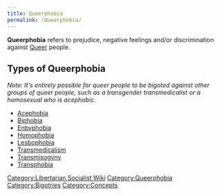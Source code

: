 ```yaml
---
title: Queerphobia
permalink: /Queerphobia/
---
```


**Queerphobia** refers to prejudice, negative feelings and/or
discrimination against [Queer](Queer "wikilink") people.

## Types of Queerphobia

*Note: It's entirely possible for queer people to be bigoted against
other groups of queer people, such as a transgender transmedicalist or a
homosexual who is acephobic.*

- [Acephobia](Acephobia "wikilink")
- [Biphobia](Biphobia "wikilink")
- [Enbyphobia](Enbyphobia "wikilink")
- [Homophobia](Homophobia "wikilink")
- [Lesbophobia](Lesbophobia "wikilink")
- [Transmedicalism](Transmedicalism "wikilink")
- [Transmisogyny](Transmisogyny "wikilink")
- [Transphobia](Transphobia "wikilink")

[Category:Libertarian Socialist
Wiki](Category:Libertarian_Socialist_Wiki "wikilink")
[Category:Queerphobia](Category:Queerphobia "wikilink")
[Category:Bigotries](Category:Bigotries "wikilink")
[Category:Concepts](Category:Concepts "wikilink")
